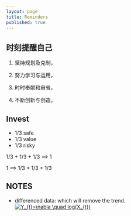 ```yaml
---
layout: page
title: Reminders
published: true
---
```

## 时刻提醒自己

1. 坚持规划及克制，  

2. 努力学习与运用，  

3. 时时奉献和自省，  

4. 不断创新与创造。

## Invest
* 1/3 safe
* 1/3 value
* 1/3 risky

1/3 + 1/3 + 1/3 ==> 1

1 ==> 1/3 + 1/3 + 1/3

## NOTES
- differenced data: which will remove the trend. <a href="https://www.codecogs.com/eqnedit.php?latex=Y_{t}=\nabla&space;\quad&space;log(X_{t})" target="_blank"><img src="https://latex.codecogs.com/gif.latex?Y_{t}=\nabla&space;\quad&space;log(X_{t})" title="Y_{t}=\nabla \quad log(X_{t})" /></a>

